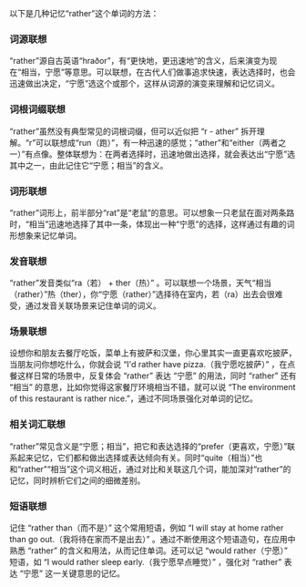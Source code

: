 以下是几种记忆“rather”这个单词的方法：

### 词源联想
“rather”源自古英语“hraðor”，有“更快地，更迅速地”的含义，后来演变为现在“相当，宁愿”等意思。可以联想，在古代人们做事追求快速，表达选择时，也会迅速做出决定，“宁愿”选这个或那个，这样从词源的演变来理解和记忆词义。 

### 词根词缀联想
“rather”虽然没有典型常见的词根词缀，但可以近似把 “r - ather” 拆开理解。“r”可以联想成“run（跑）”，有一种迅速的感觉；“ather”和“either（两者之一）”有点像。整体联想为：在两者选择时，迅速地做出选择，就会表达出“宁愿”选其中之一，由此记住它“宁愿；相当”的含义。

### 词形联想
“rather”词形上，前半部分“rat”是“老鼠”的意思。可以想象一只老鼠在面对两条路时，“相当”迅速地选择了其中一条，体现出一种“宁愿”的选择，这样通过有趣的词形想象来记忆单词。 

### 发音联想
“rather”发音类似“ra（若） + ther（热）” 。可以联想一个场景，天气“相当（rather）”热（ther），你“宁愿（rather）”选择待在室内，若（ra）出去会很难受，通过发音关联场景来记住单词的词义。 

### 场景联想
设想你和朋友去餐厅吃饭，菜单上有披萨和汉堡，你心里其实一直更喜欢吃披萨，当朋友问你想吃什么，你就会说 “I'd rather have pizza.（我宁愿吃披萨）” ，在点餐这样日常的场景中，反复体会 “rather” 表达 “宁愿” 的用法，同时 “rather” 还有 “相当” 的意思，比如你觉得这家餐厅环境相当不错，就可以说 “The environment of this restaurant is rather nice.”，通过不同场景强化对单词的记忆。 

### 相关词汇联想
“rather”常见含义是“宁愿；相当”，把它和表达选择的“prefer（更喜欢，宁愿）”联系起来记忆，它们都和做出选择或表达倾向有关。同时“quite（相当）”也和“rather”“相当”这个词义相近，通过对比和关联这几个词，能加深对“rather”的记忆，同时辨析它们之间的细微差别。 

### 短语联想
记住 “rather than（而不是）” 这个常用短语，例如 “I will stay at home rather than go out.（我将待在家而不是出去）” 。通过不断使用这个短语造句，在应用中熟悉 “rather” 的含义和用法，从而记住单词。还可以记 “would rather（宁愿）” 短语，如 “I would rather sleep early.（我宁愿早点睡觉）” ，强化对 “rather” 表达 “宁愿” 这一关键意思的记忆。 